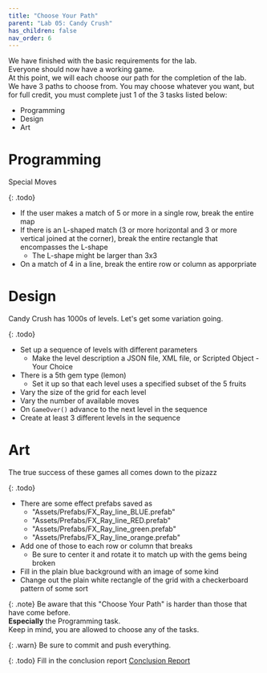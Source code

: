 ```yaml
---
title: "Choose Your Path"
parent: "Lab 05: Candy Crush"
has_children: false
nav_order: 6
---
```


We have finished with the basic requirements for the lab.\
Everyone should now have a working game.\
At this point, we will each choose our path for the completion of the lab.\
We have 3 paths to choose from. You may choose whatever you want, but for full credit, you must complete just 1 of the 3 tasks listed below:
* Programming
* Design
* Art

# Programming
Special Moves

{: .todo}
* If the user makes a match of 5 or more in a single row, break the entire map
* If there is an L-shaped match (3 or more horizontal and 3 or more vertical joined at the corner), break the entire rectangle that encompasses the L-shape
	* The L-shape might be larger than 3x3
* On a match of 4 in a line, break the entire row or column as apporpriate

# Design
Candy Crush has 1000s of levels. Let's get some variation going.

{: .todo}
* Set up a sequence of levels with different parameters
	* Make the level description a JSON file, XML file, or Scripted Object - Your Choice
* There is a 5th gem type (lemon)
	* Set it up so that each level uses a specified subset of the 5 fruits
* Vary the size of the grid for each level
* Vary the number of available moves
* On `GameOver()` advance to the next level in the sequence
* Create at least 3 different levels in the sequence

# Art
The true success of these games all comes down to the pizazz

{: .todo}
* There are some effect prefabs saved as
	* "Assets/Prefabs/FX_Ray_line_BLUE.prefab"
	* "Assets/Prefabs/FX_Ray_line_RED.prefab"
	* "Assets/Prefabs/FX_Ray_line_green.prefab"
	* "Assets/Prefabs/FX_Ray_line_orange.prefab"
* Add one of those to each row or column that breaks
	* Be sure to center it and rotate it to match up with the gems being broken
* Fill in the plain blue background with an image of some kind
* Change out the plain white rectangle of the grid with a checkerboard pattern of some sort

{: .note}
Be aware that this "Choose Your Path" is harder than those that have come before.\
**Especially** the Programming task.\
Keep in mind, you are allowed to choose any of the tasks.

{: .warn}
Be sure to commit and push everything.

{: .todo}
Fill in the conclusion report
[Conclusion Report](https://forms.gle/qWQ4KLc9cj727nJfA)